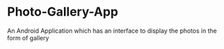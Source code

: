 # Photo-Gallery-App
An Android Application which has an interface to display the photos in the form of gallery 
